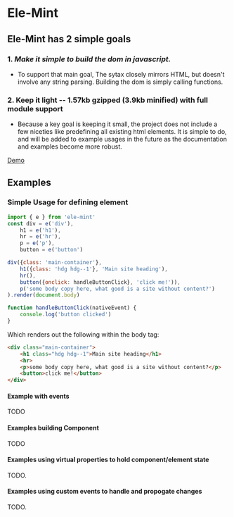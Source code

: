 # Ele-Mint

## Ele-Mint has 2 simple goals

### 1. *Make it simple to build the dom in javascript.*

* To support that main goal, The sytax closely mirrors HTML, but doesn't involve any string parsing. Building the dom is simply calling functions.

### 2. Keep it light -- 1.57kb gzipped (3.9kb minified) with full module support

* Because a key goal is keeping it small, the project does not include a few niceties like predefining all existing html elements.  It is simple to do, and will be added to example usages in the future as the documentation and examples become more robust.

[Demo](https://alantheprice.github.io/ele-mint/)

## Examples

### Simple Usage for defining element

```javascript
import { e } from 'ele-mint'
const div = e('div'),
    h1 = e('h1'),
    hr = e('hr'),
    p = e('p'),
    button = e('button')

div({class: 'main-container'},
    h1({class: 'hdg hdg--1'}, 'Main site heading'),
    hr(),
    button({onclick: handleButtonClick}, 'click me!')),
    p('some body copy here, what good is a site without content?')
).render(document.body)

function handleButtonClick(nativeEvent) {
    console.log('button clicked')
}
```

Which renders out the following within the body tag:

```html
<div class="main-container">
    <h1 class="hdg hdg--1">Main site heading</h1>
    <hr>
    <p>some body copy here, what good is a site without content?</p>
    <button>click me!</button>
</div>
```

#### Example with events

TODO

#### Examples building Component

TODO

#### Examples using virtual properties to hold component/element state

TODO.

#### Examples using custom events to handle and propogate changes

TODO.

